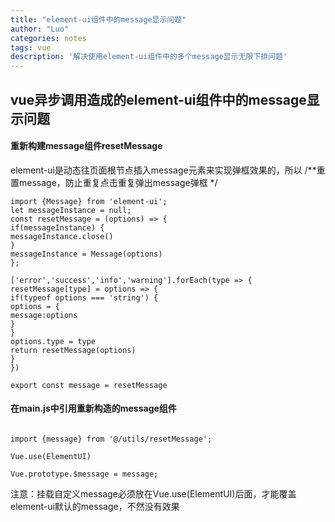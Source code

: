 ```yaml
---
title: "element-ui组件中的message显示问题"
author: "Luo"
categories: notes
tags: vue
description: '解决使用element-ui组件中的多个message显示无限下排问题'
---
```


## vue异步调用造成的element-ui组件中的message显示问题 

#### 重新构建message组件resetMessage

element-ui是动态往页面根节点插入message元素来实现弹框效果的，所以
/**重置message，防止重复点击重复弹出message弹框 */

```
import {Message} from 'element-ui';
let messageInstance = null;
const resetMessage = (options) => {
if(messageInstance) {
messageInstance.close()
}
messageInstance = Message(options)
};

['error','success','info','warning'].forEach(type => {
resetMessage[type] = options => {
if(typeof options === 'string') {
options = {
message:options
}
}
options.type = type
return resetMessage(options)
}
})

export const message = resetMessage
```

#### 在main.js中引用重新构造的message组件

```

import {message} from '@/utils/resetMessage';

Vue.use(ElementUI)

Vue.prototype.$message = message;

```

注意：挂载自定义message必须放在Vue.use(ElementUI)后面，才能覆盖element-ui默认的message，不然没有效果
